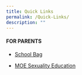 ```yaml
---
title: Quick Links
permalink: /Quick-Links/
description: ""
---
```

#### **FOR PARENTS**

*   [School Bag](https://www.schoolbag.sg/)

*   [MOE Sexuality Education](https://bukitviewpri.moe.edu.sg/student/moe-sexuality-education)
